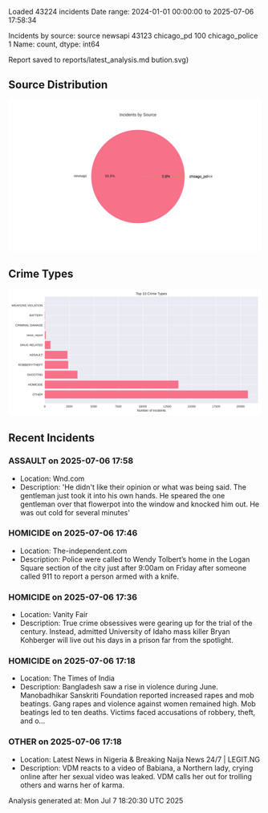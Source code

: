 
Loaded 43224 incidents
Date range: 2024-01-01 00:00:00 to 2025-07-06 17:58:34

Incidents by source:
source
newsapi           43123
chicago_pd          100
chicago_police        1
Name: count, dtype: int64

Report saved to reports/latest_analysis.md
bution.svg)

## Source Distribution
![Source Distribution](images/source_distribution.svg)

## Crime Types
![Crime Types](images/crime_types.svg)

## Recent Incidents

### ASSAULT on 2025-07-06 17:58
- Location: Wnd.com
- Description: 'He didn't like their opinion or what was being said. The gentleman just took it into his own hands. He speared the one gentleman over that flowerpot into the window and knocked him out. He was out cold for several minutes'


### HOMICIDE on 2025-07-06 17:46
- Location: The-independent.com
- Description: Police were called to Wendy Tolbert’s home in the Logan Square section of the city just after 9:00am on Friday after someone called 911 to report a person armed with a knife.


### HOMICIDE on 2025-07-06 17:36
- Location: Vanity Fair
- Description: True crime obsessives were gearing up for the trial of the century. Instead, admitted University of Idaho mass killer Bryan Kohberger will live out his days in a prison far from the spotlight.


### HOMICIDE on 2025-07-06 17:18
- Location: The Times of India
- Description: Bangladesh saw a rise in violence during June. Manobadhikar Sanskriti Foundation reported increased rapes and mob beatings. Gang rapes and violence against women remained high. Mob beatings led to ten deaths. Victims faced accusations of robbery, theft, and o…


### OTHER on 2025-07-06 17:18
- Location: Latest News in Nigeria & Breaking Naija News 24/7 | LEGIT.NG
- Description: VDM reacts to a video of Babiana, a Northern lady, crying online after her sexual video was leaked. VDM calls her out for trolling others and warns her of karma.

Analysis generated at: Mon Jul  7 18:20:30 UTC 2025

